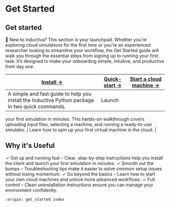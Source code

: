 # Get Started

## Get started
🚀 New to Inductiva? This section is your launchpad.
Whether you're exploring cloud simulations for the first time or you're an experienced 
researcher looking to streamline your workflow, the Get Started guide will walk you 
through the essential steps from signing up to running your first task. It’s designed 
to make your onboarding simple, intuitive, and productive from day one.

| **[Install →](install-guide.md)** | **[Quick-start →](quick-start-guide.md)** | **[Start a cloud machine →](start-first-machine.md)** |
|---|---|---|
| A simple and fast guide to help you install the Inductiva Python package in two quick commands. | Launch 
your first simulation in minutes. This hands-on walkthrough covers uploading input files, selecting a machine, 
and running a ready-to-use simulator. | Learn how to spin up your first virtual machine in the cloud. |

## Why it's Useful
✓ Get up and running fast – Clear, step-by-step instructions help you install the client 
and launch your first simulation in minutes.
✓ Smooth out the bumps – Troubleshooting tips make it easier to solve common setup issues 
without losing momentum.
✓ Go beyond the basics – Learn how to start your own cloud machines and unlock more 
advanced workflows.
✓ Full control – Clean uninstallation instructions ensure you can manage your environment 
confidently.


```{banner}
:origin: get_started_index
```
